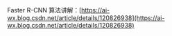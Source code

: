 Faster R-CNN 算法讲解：[https://ai-wx.blog.csdn.net/article/details/120826938](https://ai-wx.blog.csdn.net/article/details/120826938)
